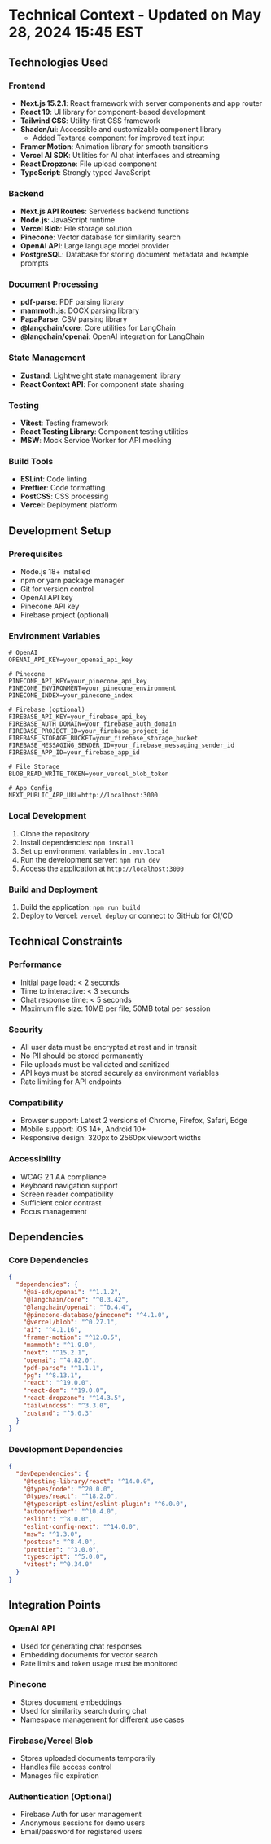 # Technical Context - Updated on May 28, 2024 15:45 EST

## Technologies Used

### Frontend

- **Next.js 15.2.1**: React framework with server components and app router
- **React 19**: UI library for component-based development
- **Tailwind CSS**: Utility-first CSS framework
- **Shadcn/ui**: Accessible and customizable component library
  - Added Textarea component for improved text input
- **Framer Motion**: Animation library for smooth transitions
- **Vercel AI SDK**: Utilities for AI chat interfaces and streaming
- **React Dropzone**: File upload component
- **TypeScript**: Strongly typed JavaScript

### Backend

- **Next.js API Routes**: Serverless backend functions
- **Node.js**: JavaScript runtime
- **Vercel Blob**: File storage solution
- **Pinecone**: Vector database for similarity search
- **OpenAI API**: Large language model provider
- **PostgreSQL**: Database for storing document metadata and example prompts

### Document Processing

- **pdf-parse**: PDF parsing library
- **mammoth.js**: DOCX parsing library
- **PapaParse**: CSV parsing library
- **@langchain/core**: Core utilities for LangChain
- **@langchain/openai**: OpenAI integration for LangChain

### State Management

- **Zustand**: Lightweight state management library
- **React Context API**: For component state sharing

### Testing

- **Vitest**: Testing framework
- **React Testing Library**: Component testing utilities
- **MSW**: Mock Service Worker for API mocking

### Build Tools

- **ESLint**: Code linting
- **Prettier**: Code formatting
- **PostCSS**: CSS processing
- **Vercel**: Deployment platform

## Development Setup

### Prerequisites

- Node.js 18+ installed
- npm or yarn package manager
- Git for version control
- OpenAI API key
- Pinecone API key
- Firebase project (optional)

### Environment Variables

```
# OpenAI
OPENAI_API_KEY=your_openai_api_key

# Pinecone
PINECONE_API_KEY=your_pinecone_api_key
PINECONE_ENVIRONMENT=your_pinecone_environment
PINECONE_INDEX=your_pinecone_index

# Firebase (optional)
FIREBASE_API_KEY=your_firebase_api_key
FIREBASE_AUTH_DOMAIN=your_firebase_auth_domain
FIREBASE_PROJECT_ID=your_firebase_project_id
FIREBASE_STORAGE_BUCKET=your_firebase_storage_bucket
FIREBASE_MESSAGING_SENDER_ID=your_firebase_messaging_sender_id
FIREBASE_APP_ID=your_firebase_app_id

# File Storage
BLOB_READ_WRITE_TOKEN=your_vercel_blob_token

# App Config
NEXT_PUBLIC_APP_URL=http://localhost:3000
```

### Local Development

1. Clone the repository
2. Install dependencies: `npm install`
3. Set up environment variables in `.env.local`
4. Run the development server: `npm run dev`
5. Access the application at `http://localhost:3000`

### Build and Deployment

1. Build the application: `npm run build`
2. Deploy to Vercel: `vercel deploy` or connect to GitHub for CI/CD

## Technical Constraints

### Performance

- Initial page load: < 2 seconds
- Time to interactive: < 3 seconds
- Chat response time: < 5 seconds
- Maximum file size: 10MB per file, 50MB total per session

### Security

- All user data must be encrypted at rest and in transit
- No PII should be stored permanently
- File uploads must be validated and sanitized
- API keys must be stored securely as environment variables
- Rate limiting for API endpoints

### Compatibility

- Browser support: Latest 2 versions of Chrome, Firefox, Safari, Edge
- Mobile support: iOS 14+, Android 10+
- Responsive design: 320px to 2560px viewport widths

### Accessibility

- WCAG 2.1 AA compliance
- Keyboard navigation support
- Screen reader compatibility
- Sufficient color contrast
- Focus management

## Dependencies

### Core Dependencies

```json
{
  "dependencies": {
    "@ai-sdk/openai": "^1.1.2",
    "@langchain/core": "^0.3.42",
    "@langchain/openai": "^0.4.4",
    "@pinecone-database/pinecone": "^4.1.0",
    "@vercel/blob": "^0.27.1",
    "ai": "^4.1.16",
    "framer-motion": "^12.0.5",
    "mammoth": "^1.9.0",
    "next": "^15.2.1",
    "openai": "^4.82.0",
    "pdf-parse": "^1.1.1",
    "pg": "^8.13.1",
    "react": "^19.0.0",
    "react-dom": "^19.0.0",
    "react-dropzone": "^14.3.5",
    "tailwindcss": "^3.3.0",
    "zustand": "^5.0.3"
  }
}
```

### Development Dependencies

```json
{
  "devDependencies": {
    "@testing-library/react": "^14.0.0",
    "@types/node": "^20.0.0",
    "@types/react": "^18.2.0",
    "@typescript-eslint/eslint-plugin": "^6.0.0",
    "autoprefixer": "^10.4.0",
    "eslint": "^8.0.0",
    "eslint-config-next": "^14.0.0",
    "msw": "^1.3.0",
    "postcss": "^8.4.0",
    "prettier": "^3.0.0",
    "typescript": "^5.0.0",
    "vitest": "^0.34.0"
  }
}
```

## Integration Points

### OpenAI API

- Used for generating chat responses
- Embedding documents for vector search
- Rate limits and token usage must be monitored

### Pinecone

- Stores document embeddings
- Used for similarity search during chat
- Namespace management for different use cases

### Firebase/Vercel Blob

- Stores uploaded documents temporarily
- Handles file access control
- Manages file expiration

### Authentication (Optional)

- Firebase Auth for user management
- Anonymous sessions for demo users
- Email/password for registered users
